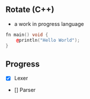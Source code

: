 
## Rotate (C++)
- a work in progress language 

```cpp
fn main() void {
    @println("Hello World");
}
```


## Progress
- [x] Lexer
- [] Parser
